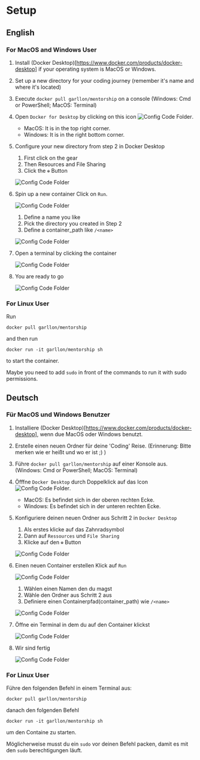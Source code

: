 # Setup

## English

### For MacOS and Windows User

1. Install (Docker Desktop)[https://www.docker.com/products/docker-desktop] if your operating system is MacOS or Windows.
2. Set up a new directory for your coding journey (remember it's name and where it's located)
3. Execute `docker pull garllon/mentorship` on a console (Windows: Cmd or PowerShell; MacOS: Terminal)
4. Open `Docker for Desktop` by clicking on this icon ![Config Code Folder](/screenshots/DockerIcon.png).
    - MacOS: It is in the top right corner.
    - Windows: It is in the right bottom corner.
5. Configure your new directory from step 2 in Docker Desktop
    1. First click on the gear
    2. Then Resources and File Sharing
    3. Click the `⊕` Button
    
    ![Config Code Folder](/screenshots/ConfigDockerDesktopFileSharing.png)
    
6. Spin up a new container
    Click on `Run`.

    ![Config Code Folder](/screenshots/CreateContainerInit.png)

    1. Define a name you like
    2. Pick the directory you created in Step 2
    3. Define a container_path like `/<name>`
    
    ![Config Code Folder](/screenshots/CreateContainerSetup.png)
    
7. Open a terminal by clicking the container

    ![Config Code Folder](/screenshots/RunTerminal.png)

8. You are ready to go

    ![Config Code Folder](/screenshots/ReadyToGo.png)
    
### For Linux User

Run
```shell
docker pull garllon/mentorship
```
and then run
```shell
docker run -it garllon/mentorship sh
```
to start the container.

Maybe you need to add `sudo` in front of the commands to run it with sudo permissions.

## Deutsch

### Für MacOS und Windows Benutzer

1. Installiere (Docker Desktop)[https://www.docker.com/products/docker-desktop], wenn due MacOS oder Windows benutzt. 
2. Erstelle einen neuen Ordner für deine 'Coding' Reise. (Erinnerung: Bitte merken wie er heißt und wo er ist ;) )
3. Führe `docker pull garllon/mentorship` auf einer Konsole aus. (Windows: Cmd or PowerShell; MacOS: Terminal)
4. Öfffne `Docker Desktop` durch Doppelklick auf das Icon ![Config Code Folder](/screenshots/DockerIcon.png).
    - MacOS: Es befindet sich in der oberen rechten Ecke.
    - Windows: Es befindet sich in der unteren rechten Ecke.
5. Konfiguriere deinen neuen Ordner aus Schritt 2 in `Docker Desktop`
    1. Als erstes klicke auf das Zahnradsymbol
    2. Dann auf `Ressources` und `File Sharing`
    3. Klicke auf den `⊕` Button
    
    ![Config Code Folder](/screenshots/ConfigDockerDesktopFileSharing.png)
    
6. Einen neuen Container erstellen
    Klick auf `Run`

    ![Config Code Folder](/screenshots/CreateContainerInit.png)

    1. Wählen einen Namen den du magst
    2. Wähle den Ordner aus Schritt 2 aus
    3. Definiere einen Containerpfad(container_path) wie `/<name>`
    
    ![Config Code Folder](/screenshots/CreateContainerSetup.png)
    
7. Öffne ein Terminal in dem du auf den Container klickst

    ![Config Code Folder](/screenshots/RunTerminal.png)

8. Wir sind fertig

    ![Config Code Folder](/screenshots/ReadyToGo.png)
    
### For Linux User

Führe den folgenden Befehl in einem Terminal aus:
```shell
docker pull garllon/mentorship
```
danach den folgenden Befehl
```shell
docker run -it garllon/mentorship sh
```
um den Containe zu starten.

Möglicherweise musst du ein `sudo` vor deinen Befehl packen, damit es mit den `sudo` berechtigungen läuft.
